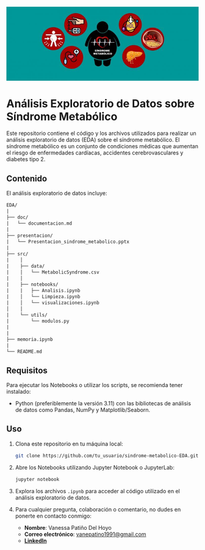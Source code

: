 ![](src\img\20220318-Sindrome-Metabolico-762x294.jpg)

# Análisis Exploratorio de Datos sobre Síndrome Metabólico

Este repositorio contiene el código y los archivos utilizados para realizar un análisis exploratorio de datos (EDA) sobre el síndrome metabólico. El síndrome metabólico es un conjunto de condiciones médicas que aumentan el riesgo de enfermedades cardíacas, accidentes cerebrovasculares y diabetes tipo 2.

## Contenido

El análisis exploratorio de datos incluye:

    EDA/
    |
    ├── doc/
    |   └── documentacion.md
    |
    ├── presentacion/
    |   └── Presentacion_sindrome_metabolico.pptx
    |
    ├── src/
    |    │
    |    ├── data/
    |    │   └── MetabolicSyndrome.csv
    |    │
    |    ├── notebooks/
    |    |   ├── Analisis.ipynb
    |    │   └── Limpieza.ipynb
    |    │   └── visualizaciones.ipynb
    │    │
    |    └── utils/
    |        └── modulos.py
    |
    |
    ├── memoria.ipynb
    |
    └── README.md

## Requisitos

Para ejecutar los Notebooks o utilizar los scripts, se recomienda tener instalado:

- Python (preferiblemente la versión 3.11) con las bibliotecas de análisis de datos como Pandas, NumPy y Matplotlib/Seaborn.

## Uso

1. Clona este repositorio en tu máquina local:

    ```bash
    git clone https://github.com/tu_usuario/sindrome-metabolico-EDA.git
    ```

2. Abre los Notebooks utilizando Jupyter Notebook o JupyterLab:

    ```bash
    jupyter notebook
    ```

3. Explora los archivos `.ipynb` para acceder al código utilizado en el análisis exploratorio de datos.

4. Para cualquier pregunta, colaboración o comentario, no dudes en ponerte en contacto conmigo:

    - **Nombre**: Vanessa Patiño Del Hoyo
    - **Correo electrónico**: vanepatino1991@gmail.com
    - [**LinkedIn**](https://wwww.linkedin.com/in/vanessapatino)






